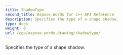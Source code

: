 ```yaml
---
title: ShadowType
second_title: Aspose.Words for C++ API Reference
description: Specifies the type of a shape shadow. 
type: docs
weight: 0
url: /cpp/aspose.words.drawing/shadowtype/
---
```


Specifies the type of a shape shadow. 

